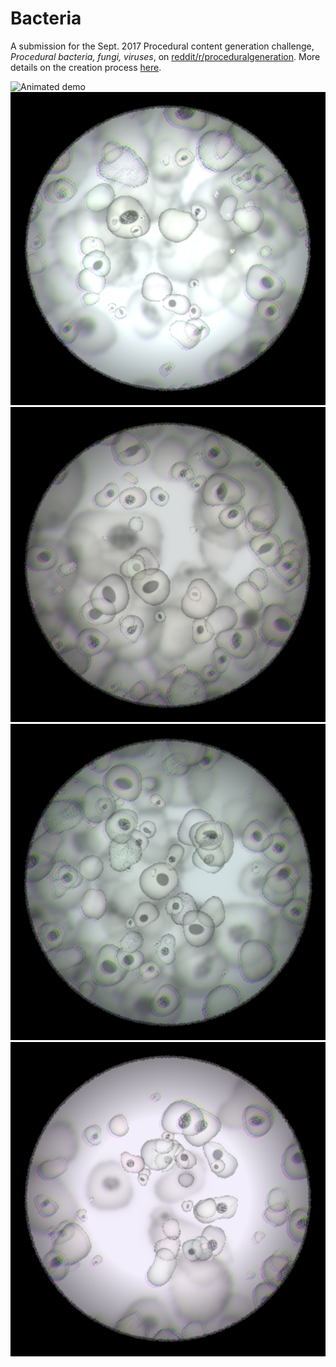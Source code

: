 # Bacteria
 A submission for the Sept. 2017 Procedural content generation challenge, *Procedural bacteria, fungi, viruses*, on [reddit/r/proceduralgeneration](https://www.reddit.com/r/proceduralgeneration/comments/6xr1c0/monthly_challenge_22_september_2017_procedural/).
 More details on the creation process [here](https://imgur.com/gallery/4bY3Q).
 
![Animated demo](images/demo.gif)
![Weird micro-organisms](images/ex1.png)
![Weird micro-organisms](images/ex2.png)
![Weird micro-organisms](images/ex3.png)
![Weird micro-organisms](images/ex4.png)
 
